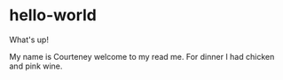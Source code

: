 # hello-world

What's up!

My name is Courteney welcome to my read me. 
For dinner I had chicken and pink wine.
